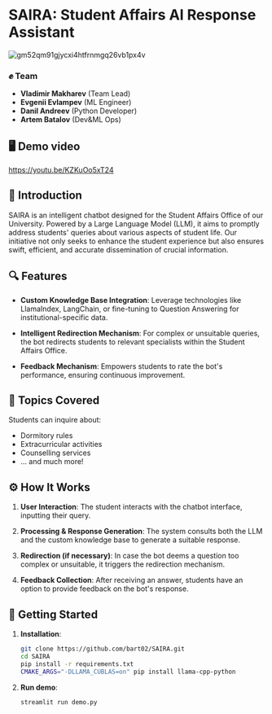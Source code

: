 # SAIRA: Student Affairs AI Response Assistant

![gm52qm91gjycxi4htfrnmgq26vb1px4v](https://github.com/bart02/SAIRA/assets/19249148/b87beaa4-e256-43de-938f-709384f439bf)

### ✊ Team
- **Vladimir Makharev** (Team Lead)
- **Evgenii Evlampev** (ML Engineer)
- **Danil Andreev** (Python Developer)
- **Artem Batalov** (Dev&ML Ops)

## 🖥️ Demo video
https://youtu.be/KZKuOo5xT24

## 📌 Introduction

SAIRA is an intelligent chatbot designed for the Student Affairs Office of our University. Powered by a Large Language Model (LLM), it aims to promptly address students' queries about various aspects of student life. Our initiative not only seeks to enhance the student experience but also ensures swift, efficient, and accurate dissemination of crucial information.

## 🔍 Features

- **Custom Knowledge Base Integration**: Leverage technologies like LlamaIndex, LangChain, or fine-tuning to Question Answering for institutional-specific data.
  
- **Intelligent Redirection Mechanism**: For complex or unsuitable queries, the bot redirects students to relevant specialists within the Student Affairs Office.
  
- **Feedback Mechanism**: Empowers students to rate the bot's performance, ensuring continuous improvement.

## 📘 Topics Covered

Students can inquire about:
- Dormitory rules
- Extracurricular activities
- Counselling services
- ... and much more!

## ⚙️ How It Works

1. **User Interaction**: The student interacts with the chatbot interface, inputting their query.
   
2. **Processing & Response Generation**: The system consults both the LLM and the custom knowledge base to generate a suitable response.

3. **Redirection (if necessary)**: In case the bot deems a question too complex or unsuitable, it triggers the redirection mechanism.

4. **Feedback Collection**: After receiving an answer, students have an option to provide feedback on the bot's response.

## 🚀 Getting Started

1. **Installation**:
   ```bash
   git clone https://github.com/bart02/SAIRA.git
   cd SAIRA
   pip install -r requirements.txt
   CMAKE_ARGS="-DLLAMA_CUBLAS=on" pip install llama-cpp-python
   ```

2. **Run demo**:
   ```bash
   streamlit run demo.py
   ```
